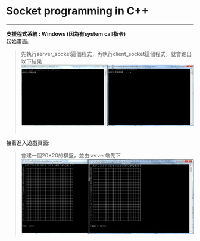 # Socket programming in C++
---
**支援程式系統 : Windows (因為有system call指令)**  
起始畫面:  
> 先執行server_socket這個程式，再執行client_socket這個程式，就會跑出以下結果
![start](https://github.com/Zane2453/Socket-Cplus-Gobang/blob/master/pic/1.png)  

接著進入遊戲頁面:  
> 會建一個20*20的棋盤，並由server端先下
![start](https://github.com/Zane2453/Socket-Cplus-Gobang/blob/master/pic/2.png)
